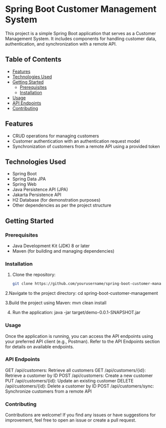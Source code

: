 # Spring Boot Customer Management System

This project is a simple Spring Boot application that serves as a Customer Management System. It includes components for handling customer data, authentication, and synchronization with a remote API.

## Table of Contents

- [Features](#features)
- [Technologies Used](#technologies-used)
- [Getting Started](#getting-started)
  - [Prerequisites](#prerequisites)
  - [Installation](#installation)
- [Usage](#usage)
- [API Endpoints](#api-endpoints)
- [Contributing](#contributing)

## Features

- CRUD operations for managing customers
- Customer authentication with an authentication request model
- Synchronization of customers from a remote API using a provided token

## Technologies Used

- Spring Boot
- Spring Data JPA
- Spring Web
- Java Persistence API (JPA)
- Jakarta Persistence API
- H2 Database (for demonstration purposes)
- Other dependencies as per the project structure

## Getting Started

### Prerequisites

- Java Development Kit (JDK) 8 or later
- Maven (for building and managing dependencies)

### Installation

1. Clone the repository:

   ```bash
   git clone https://github.com/yourusername/spring-boot-customer-management.git
   
2.Navigate to the project directory:
cd spring-boot-customer-management

3.Build the project using Maven:
mvn clean install

4. Run the application:
java -jar target/demo-0.0.1-SNAPSHOT.jar

### Usage
Once the application is running, you can access the API endpoints using your preferred API client (e.g., Postman). Refer to the API Endpoints section for details on available endpoints.

### API Endpoints
GET /api/customers: Retrieve all customers
GET /api/customers/{id}: Retrieve a customer by ID
POST /api/customers: Create a new customer
PUT /api/customers/{id}: Update an existing customer
DELETE /api/customers/{id}: Delete a customer by ID
POST /api/customers/sync: Synchronize customers from a remote API

### Contributing
Contributions are welcome! If you find any issues or have suggestions for improvement, feel free to open an issue or create a pull request.


